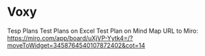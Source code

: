 # Voxy
Tesp Plans
Test Plans on Excel
Test Plan on Mind Map
URL to Miro: https://miro.com/app/board/uXjVP-Yytk4=/?moveToWidget=3458764540107872402&cot=14

